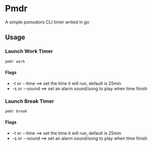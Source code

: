 # Pmdr
A simple pomodoro CLI timer writed in go

## Usage

### Launch Work Timer
```sh
pmdr work
```
#### Flags
- -t or --time ==> set the time it will run, default is 25min
- -s or --sound ==> set an alarm sound/song to play when time finish

### Launch Break Timer
```sh
pmdr break
```
#### Flags
- -t or --time ==> set the time it will run, default is 25min
- -s or --sound ==> set an alarm sound/song to play when time finish

